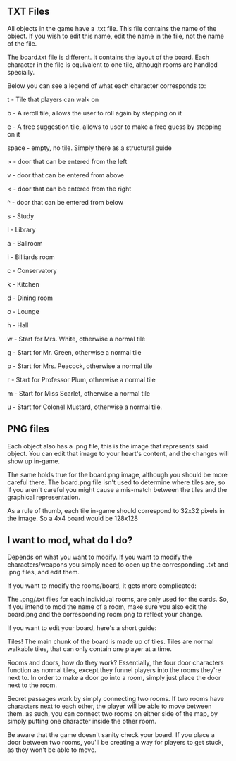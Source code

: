 ## TXT Files
All objects in the game have a .txt file. This file contains the name of the object.
If you wish to edit this name, edit the name in the file, not the name of the file.

The board.txt file is different. It contains the layout of the board. Each character
in the file is equivalent to one tile, although rooms are handled specially. 

Below you can see a legend of what each character corresponds to:

t - Tile that players can walk on

b - A reroll tile, allows the user to roll again by stepping on it

e - A free suggestion tile, allows to user to make a free guess by stepping on it

space - empty, no tile. Simply there as a structural guide

\> - door that can be entered from the left

v - door that can be entered from above

< - door that can be entered from the right

^ - door that can be entered from below

s - Study

l - Library

a - Ballroom

i - Billiards room

c - Conservatory

k - Kitchen

d - Dining room

o - Lounge

h - Hall

w - Start for Mrs. White, otherwise a normal tile

g - Start for Mr. Green, otherwise a normal tile

p - Start for Mrs. Peacock, otherwise a normal tile

r - Start for Professor Plum, otherwise a normal tile

m - Start for Miss Scarlet, otherwise a normal tile

u - Start for Colonel Mustard, otherwise a normal tile.

## PNG files

Each object also has a .png file, this is the image that represents said object.
You can edit that image to your heart's content, and the changes will show up in-game.

The same holds true for the board.png image, although you should be more careful there.
The board.png file isn't used to determine where tiles are, so if you aren't careful
you might cause a mis-match between the tiles and the graphical representation.

As a rule of thumb, each tile in-game should correspond to 32x32 pixels in the image.
So a 4x4 board would be 128x128

## I want to mod, what do I do?

Depends on what you want to modify. If you want to modify the characters/weapons
you simply need to open up the corresponding .txt and .png files, and edit them.

If you want to modify the rooms/board, it gets more complicated:

The .png/.txt files for each individual rooms, are only used for the cards.
So, if you intend to mod the name of a room, make sure you also edit the board.png
and the corresponding room.png to reflect your change.

If you want to edit your board, here's a short guide:

Tiles! The main chunk of the board is made up of tiles. Tiles are normal walkable
tiles, that can only contain one player at a time.

Rooms and doors, how do they work? Essentially, the four door characters function
as normal tiles, except they funnel players into the rooms they're next to.
In order to make a door go into a room, simply just place the door next to the room.

Secret passages work by simply connecting two rooms. If two rooms have characters next
to each other, the player will be able to move between them. as such, you can connect two
rooms on either side of the map, by simply putting one character inside the other room.

Be aware that the game doesn't sanity check your board. If you place a door between 
two rooms, you'll be creating a way for players to get stuck, as they won't be able to move.

